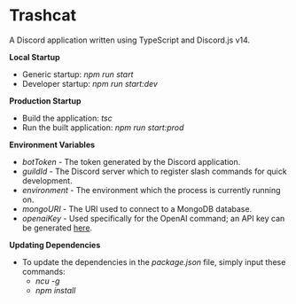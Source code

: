 # Trashcat

A Discord application written using TypeScript and Discord.js v14.

**Local Startup**
- Generic startup: *npm run start*
- Developer startup: *npm run start:dev*

**Production Startup**
- Build the application: *tsc*
- Run the built application: *npm run start:prod*

**Environment Variables**
- *botToken* - The token generated by the Discord application.
- *guildId* - The Discord server which to register slash commands for quick development.
- *environment* - The environment which the process is currently running on.
- *mongoURI* - The URI used to connect to a MongoDB database.
- *openaiKey* - Used specifically for the OpenAI command; an API key can be generated [here](https://platform.openai.com/account/api-keys).

**Updating Dependencies**
- To update the dependencies in the *package.json* file, simply input these commands:
  - *ncu -g*
  - *npm install*
